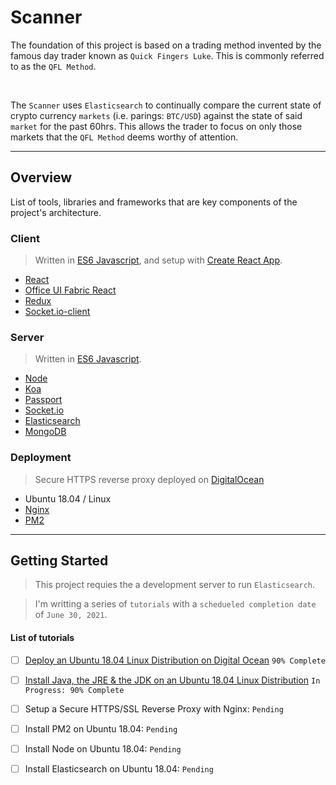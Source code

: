 # Scanner

The foundation of this project is based on a trading method invented by the famous day trader known as `Quick Fingers Luke`. This is commonly referred to as the `QFL Method`. 

<br />

The `Scanner` uses `Elasticsearch` to continually compare the current state of crypto currency `markets` (i.e. parings: `BTC/USD`) against the state of said `market` for the past 60hrs.  This allows the trader to focus on only those markets that the `QFL Method` deems worthy of attention.

---

## Overview

List of tools, libraries and frameworks that are key components of the project's architecture.

### Client

> Written in [ES6 Javascript](https://www.w3schools.com/js/js_es6.asp), and setup with [Create React App](https://facebook.github.io/create-react-app/).

- [React](https://reactjs.org/)
- [Office UI Fabric React](https://developer.microsoft.com/en-us/fabric#/get-started#react)
- [Redux](https://redux.js.org/)
- [Socket.io-client](https://socket.io/docs/internals/#socket-io-client)

### Server
> Written in [ES6 Javascript](https://www.w3schools.com/js/js_es6.asp).
- [Node](https://nodejs.org/dist/latest-v11.x/docs/api/)
- [Koa](https://github.com/koajs/koa)
- [Passport](https://github.com/rkusa/koa-passport)
- [Socket.io](https://socket.io/)
- [Elasticsearch](https://www.elastic.co/guide/en/elasticsearch/client/javascript-api/current/introduction.html)
- [MongoDB](https://www.mongodb.com/)

### Deployment 
> Secure HTTPS reverse proxy deployed on [DigitalOcean](https://digitalocean.com)
- Ubuntu 18.04 / Linux
- [Nginx](https://www.nginx.com/)
- [PM2](https://pm2.io/doc/en/runtime/overview/?utm_source=pm2&utm_medium=website&utm_campaign=rebranding)

---

## Getting Started

> This project requies the  a development server to run `Elasticsearch`.  

> I'm writting a series of `tutorials` with a `schedueled completion date` of `June 30, 2021`. 


#### List of tutorials

- [ ] <a target="_blank" href='https://flavioespinoza.github.io/scanner/docs/deploy-ubuntu-digitalocean'>Deploy an Ubuntu 18.04 Linux Distribution on Digital Ocean</a> `90% Complete`
- [ ] <a target="_blank" href='https://flavioespinoza.github.io/scanner/docs/install-java'>Install Java, the JRE & the JDK on an Ubuntu 18.04 Linux Distribution</a> `In Progress: 90% Complete`
- [ ] Setup a Secure HTTPS/SSL Reverse Proxy with Nginx: `Pending`
- [ ] Install PM2 on Ubuntu 18.04: `Pending`
- [ ] Install Node on Ubuntu 18.04: `Pending`
- [ ] Install Elasticsearch on Ubuntu 18.04: `Pending`

